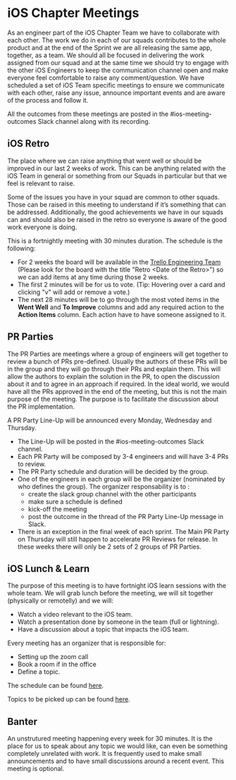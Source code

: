 # iOS Chapter Meetings

As an engineer part of the iOS Chapter Team we have to collaborate with each other. The work we do in each of our squads contributes to the whole product and at the end of the Sprint we are all releasing the same app, together, as a team. 
We should all be focused in delivering the work assigned from our squad and at the same time we should try to engage with the other iOS Engineers to keep the communication channel open and make everyone feel comfortable to raise any comment/question.
We have scheduled a set of iOS Team specific meetings to ensure we communicate with each other, raise any issue, announce important events and are aware of the process and follow it.

All the outcomes from these meetings are posted in the #ios-meeting-outcomes Slack channel along with its recording.

## iOS Retro

The place where we can raise anything that went well or should be improved in our last 2 weeks of work. This can be anything related with the iOS Team in general or something from our Squads in particular but that we feel is relevant to raise. 

Some of the issues you have in your squad are common to other squads. Those can be raised in this meeting to understand if it’s something that can be addressed. Additionally, the good achievements we have in our squads can and should also be raised in the retro so everyone is aware of the good work everyone is doing.

This is a fortnightly meeting with 30 minutes duration.
The schedule is the following:

* For 2 weeks the board will be available in the [Trello Engineering Team](https://trello.com/iosengineeringteam) (Please look for the board with the title "Retro \<Date of the Retro>") so we can add items at any time during those 2 weeks.
* The first 2 minutes will be for us to vote. (Tip: Hovering over a card and clicking "v" will add or remove a vote.)
* The next 28 minutes will be to go through the most voted items in the **Went Well** and **To Improve** columns and add any required action to the **Action Items** column. Each action have to have someone assigned to it.

## PR Parties

The PR Parties are meetings where a group of engineers will get together to review a bunch of PRs pre-defined. Usually the authors of these PRs will be in the group and they will go through their PRs and explain them.
This will allow the authors to explain the solution in the PR, to open the discussion about it and to agree in an approach if required. In the ideal world, we would have all the PRs approved in the end of the meeting, but this is not the main purpose of the meeting. The purpose is to facilitate the discussion about the PR implementation.

A PR Party Line-Up will be announced every Monday, Wednesday and Thursday.

* The Line-Up will be posted in the #ios-meeting-outcomes Slack channel.
* Each PR Party will be composed by 3-4 engineers and will have 3-4 PRs to review.
* The PR Party schedule and duration will be decided by the group.
* One of the engineers in each group will be the organizer (nominated by who defines the group). The organizer responsability is to :
    - create the slack group channel with the other participants
    - make sure a schedule is defined
    - kick-off the meeting
    - post the outcome in the thread of the PR Party Line-Up message in Slack.
* There is an exception in the final week of each sprint. The Main PR Party on Thursday will still happen to accelerate PR Reviews for release. In these weeks there will only be 2 sets of 2 groups of PR Parties.

## iOS Lunch & Learn

The purpose of this meeting is to have fortnight iOS learn sessions with the whole team.
We will grab lunch before the meeting, we will sit together (physically or remotelly) and we will: 

* Watch a video relevant to the iOS team.
* Watch a presentation done by someone in the team (full or lightning).
* Have a discussion about a topic that impacts the iOS team.

Every meeting has an organizer that is responsible for:

* Setting up the zoom call
* Book a room if in the office
* Define a topic.

The schedule can be found [here](https://docs.google.com/spreadsheets/d/1kdY3edy_TeqIGH_7VnZzElxgVo_qD2z4EF-arWNShyw/edit#gid=0).

Topics to be picked up can be found [here](https://docs.google.com/spreadsheets/d/1kdY3edy_TeqIGH_7VnZzElxgVo_qD2z4EF-arWNShyw/edit#gid=1037493294).

## Banter

An unstrutured meeting happening every week for 30 minutes. It is the place for us to speak about any topic we would like, can even be something completely unrelated with work. 
It is frequently used to make small announcements and to have small discussions around a recent event.
This meeting is optional.

